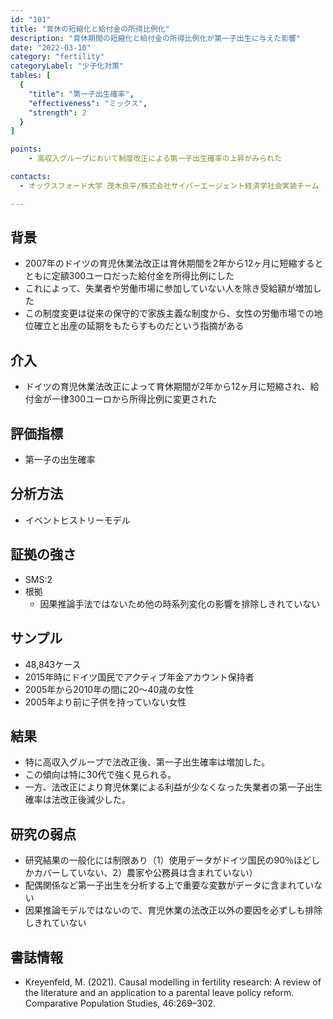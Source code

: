 ```yaml
---
id: "101"
title: "育休の短縮化と給付金の所得比例化"
description: "育休期間の短縮化と給付金の所得比例化が第一子出生に与えた影響"
date: "2022-03-10"
category: "fertility"
categoryLabel: "少子化対策"
tables: [
  {
    "title": "第一子出生確率",
    "effectiveness": "ミックス",
    "strength": 2
  }
]

points:
    - 高収入グループにおいて制度改正による第一子出生確率の上昇がみられた

contacts:
  - オックスフォード大学 茂木良平/株式会社サイバーエージェント経済学社会実装チーム

---
```


## 背景
- 2007年のドイツの育児休業法改正は育休期間を2年から12ヶ月に短縮するとともに定額300ユーロだった給付金を所得比例にした
- これによって、失業者や労働市場に参加していない人を除き受給額が増加した
- この制度変更は従来の保守的で家族主義な制度から、女性の労働市場での地位確立と出産の延期をもたらすものだという指摘がある

## 介入
- ドイツの育児休業法改正によって育休期間が2年から12ヶ月に短縮され、給付金が一律300ユーロから所得比例に変更された

## 評価指標
- 第一子の出生確率

## 分析方法
- イベントヒストリーモデル

## 証拠の強さ
- SMS:2
- 根拠 
    - 因果推論手法ではないため他の時系列変化の影響を排除しきれていない

## サンプル
- 48,843ケース
- 2015年時にドイツ国民でアクティブ年金アカウント保持者
- 2005年から2010年の間に20〜40歳の女性
- 2005年より前に子供を持っていない女性

## 結果
- 特に高収入グループで法改正後、第一子出生確率は増加した。
- この傾向は特に30代で強く見られる。
- 一方、法改正により育児休業による利益が少なくなった失業者の第一子出生確率は法改正後減少した。

## 研究の弱点
- 研究結果の一般化には制限あり（1）使用データがドイツ国民の90％ほどしかカバーしていない、2）農家や公務員は含まれていない）
- 配偶関係など第一子出生を分析する上で重要な変数がデータに含まれていない
- 因果推論モデルではないので、育児休業の法改正以外の要因を必ずしも排除しきれていない

## 書誌情報
- Kreyenfeld, M. (2021). Causal modelling in fertility research: A review of the literature and an application to a parental leave policy reform. Comparative Population Studies, 46:269–302.